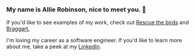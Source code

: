 ### My name is Allie Robinson, nice to meet you. 🌻

If you'd like to see examples of my work, check out <a href="https://rescue-the-birds.vercel.app/">Rescue the birds</a> and <a href="https://braggart.vercel.app/">Braggart.</a>

I'm loving my career as a software engineer. If you'd like to learn more about me, take a peek at my <a href="https://www.linkedin.com/in/allie-robinson/">LinkedIn</a>.
